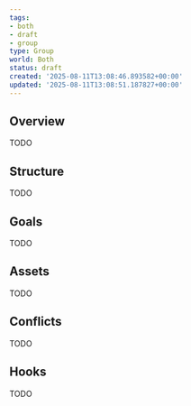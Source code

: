 ```yaml
---
tags:
- both
- draft
- group
type: Group
world: Both
status: draft
created: '2025-08-11T13:08:46.893582+00:00'
updated: '2025-08-11T13:08:51.187827+00:00'
---
```



## Overview

TODO
## Structure

TODO
## Goals

TODO
## Assets

TODO
## Conflicts

TODO
## Hooks

TODO
